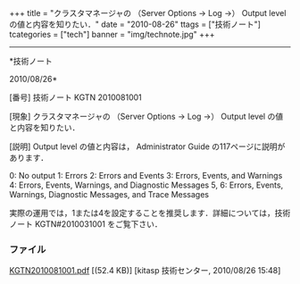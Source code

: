 ﻿+++
title = "クラスタマネージャの （Server Options → Log →） Output level の値と内容を知りたい．"
date = "2010-08-26"
ttags = ["技術ノート"]
tcategories = ["tech"]
banner = "img/technote.jpg"
+++

-----------------------------------------------------------------------------------------------------------------------------

*技術ノート

2010/08/26*


[番号]
技術ノート KGTN 2010081001

[現象]
クラスタマネージャの （Server Options → Log →） Output level
の値と内容を知りたい．

[説明]
Output level の値と内容は， Administrator Guide
の117ページに説明があります．

0: No output
1: Errors
2: Errors and Events
3: Errors, Events, and Warnings
4: Errors, Events, Warnings, and Diagnostic Messages
5, 6: Errors, Events, Warnings, Diagnostic Messages, and Trace Messages

実際の運用では，1または4を設定することを推奨します．詳細については，技術ノート
KGTN#2010031001 をご覧下さい．


### ファイル

 
 


[KGTN2010081001.pdf](http://techreport.kitasp.net/attachments/download/264/KGTN2010081001.pdf)
 [(52.4 KB)] [kitasp 技術センター, 2010/08/26
15:48]


 


 

